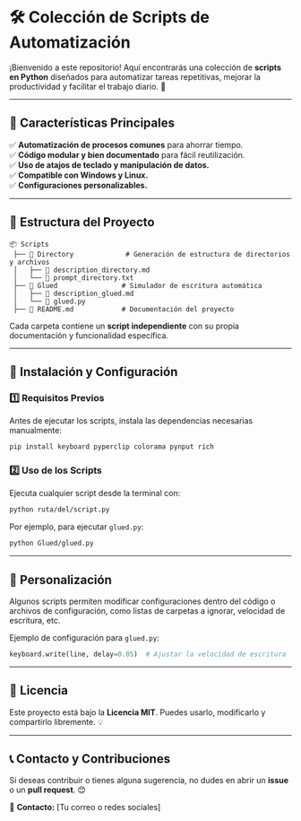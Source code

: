 # 🛠️ Colección de Scripts de Automatización

¡Bienvenido a este repositorio! Aquí encontrarás una colección de **scripts en Python** diseñados para automatizar tareas repetitivas, mejorar la productividad y facilitar el trabajo diario. 🚀

---

## 📌 Características Principales

✅ **Automatización de procesos comunes** para ahorrar tiempo.  
✅ **Código modular y bien documentado** para fácil reutilización.  
✅ **Uso de atajos de teclado y manipulación de datos.**  
✅ **Compatible con Windows y Linux.**  
✅ **Configuraciones personalizables.**  

---

## 📂 Estructura del Proyecto

```
📦 Scripts
 ├── 📂 Directory             # Generación de estructura de directorios y archivos
 │   ├── 📝 description_directory.md
 │   └── 📄 prompt_directory.txt
 ├── 📂 Glued                # Simulador de escritura automática
 │   ├── 📝 description_glued.md
 │   └── 🐍 glued.py
 ├── 📜 README.md            # Documentación del proyecto
```

Cada carpeta contiene un **script independiente** con su propia documentación y funcionalidad específica.

---

## 🚀 Instalación y Configuración

### 1️⃣ Requisitos Previos

Antes de ejecutar los scripts, instala las dependencias necesarias manualmente:

```sh
pip install keyboard pyperclip colorama pynput rich
```

### 2️⃣ Uso de los Scripts

Ejecuta cualquier script desde la terminal con:

```sh
python ruta/del/script.py
```

Por ejemplo, para ejecutar `glued.py`:

```sh
python Glued/glued.py
```

---

## 🎨 Personalización

Algunos scripts permiten modificar configuraciones dentro del código o archivos de configuración, como listas de carpetas a ignorar, velocidad de escritura, etc.

Ejemplo de configuración para `glued.py`:

```python
keyboard.write(line, delay=0.05)  # Ajustar la velocidad de escritura
```

---

## 📜 Licencia

Este proyecto está bajo la **Licencia MIT**. Puedes usarlo, modificarlo y compartirlo libremente. 💡

---

## 📞 Contacto y Contribuciones

Si deseas contribuir o tienes alguna sugerencia, no dudes en abrir un **issue** o un **pull request**. 😊

💌 **Contacto:** [Tu correo o redes sociales]

